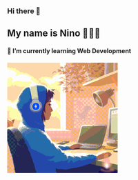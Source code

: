 ### Hi there 👋 
## My name is Nino 👩🏻‍💻
#### 🌱 I’m currently learning Web Development
![](https://github.com/ninogogol/ninogogol/blob/main/coding.gif?raw=true)


<!--
**ninogogol/ninogogol** is a ✨ _special_ ✨ repository because its `README.md` (this file) appears on your GitHub profile.

Here are some ideas to get you started:

- 🔭 I’m currently working on ...
- 🌱 I’m currently learning ...
- 👯 I’m looking to collaborate on ...
- 🤔 I’m looking for help with ...
- 💬 Ask me about ...
- 📫 How to reach me: ...
- 😄 Pronouns: ...
- ⚡ Fun fact: ...
-->
